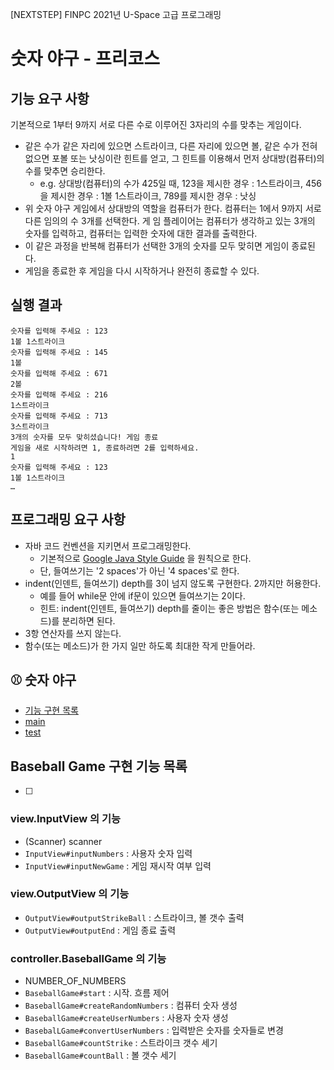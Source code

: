 
[NEXTSTEP] FINPC 2021년 U-Space 고급 프로그래밍

# 숫자 야구 - 프리코스

## 기능 요구 사항
기본적으로 1부터 9까지 서로 다른 수로 이루어진 3자리의 수를 맞추는 게임이다.
- 같은 수가 같은 자리에 있으면 스트라이크, 다른 자리에 있으면 볼, 같은 수가 전혀 없으면 포볼 또는 낫싱이란 힌트를 얻고, 그 힌트를 이용해서 먼저 상대방(컴퓨터)의 수를 맞추면 승리한다.
    - e.g. 상대방(컴퓨터)의 수가 425일 때, 123을 제시한 경우 : 1스트라이크, 456을 제시한 경우 : 1볼 1스트라이크, 789를 제시한 경우 : 낫싱
- 위 숫자 야구 게임에서 상대방의 역할을 컴퓨터가 한다. 컴퓨터는 1에서 9까지 서로 다른 임의의 수 3개를 선택한다. 게 임 플레이어는 컴퓨터가 생각하고 있는 3개의 숫자를 입력하고, 컴퓨터는 입력한 숫자에 대한 결과를 출력한다.
- 이 같은 과정을 반복해 컴퓨터가 선택한 3개의 숫자를 모두 맞히면 게임이 종료된다.
- 게임을 종료한 후 게임을 다시 시작하거나 완전히 종료할 수 있다.

## 실행 결과
```
숫자를 입력해 주세요 : 123
1볼 1스트라이크
숫자를 입력해 주세요 : 145
1볼
숫자를 입력해 주세요 : 671
2볼
숫자를 입력해 주세요 : 216
1스트라이크
숫자를 입력해 주세요 : 713
3스트라이크
3개의 숫자를 모두 맞히셨습니다! 게임 종료
게임을 새로 시작하려면 1, 종료하려면 2를 입력하세요.
1
숫자를 입력해 주세요 : 123
1볼 1스트라이크
…
```

## 프로그래밍 요구 사항
- 자바 코드 컨벤션을 지키면서 프로그래밍한다.
    - 기본적으로 [Google Java Style Guide](https://google.github.io/styleguide/javaguide.html) 을 원칙으로 한다.
    - 단, 들여쓰기는 '2 spaces'가 아닌 '4 spaces'로 한다.
- indent(인덴트, 들여쓰기) depth를 3이 넘지 않도록 구현한다. 2까지만 허용한다.
    - 예를 들어 while문 안에 if문이 있으면 들여쓰기는 2이다.
    - 힌트: indent(인덴트, 들여쓰기) depth를 줄이는 좋은 방법은 함수(또는 메소드)를 분리하면 된다.
- 3항 연산자를 쓰지 않는다.
- 함수(또는 메소드)가 한 가지 일만 하도록 최대한 작게 만들어라.

## ⚾ 숫자 야구
- [기능 구현 목록](https://github.com/LEE-Yerim/java-baseball-precourse/blob/step1/src/BaseballGame.md)
- [main](https://github.com/LEE-Yerim/java-baseball-precourse/tree/step1/src/main/java)
- [test](https://github.com/LEE-Yerim/java-baseball-precourse/tree/step1/src/test/java)

## Baseball Game 구현 기능 목록
- [ ]

### view.InputView 의 기능
- (Scanner) scanner
- `InputView#inputNumbers` : 사용자 숫자 입력
- `InputView#inputNewGame` : 게임 재시작 여부 입력

### view.OutputView 의 기능
- `OutputView#outputStrikeBall` : 스트라이크, 볼 갯수 출력
- `OutputView#outputEnd` : 게임 종료 출력

### controller.BaseballGame 의 기능
- NUMBER_OF_NUMBERS
- `BaseballGame#start` : 시작. 흐름 제어
- `BaseballGame#createRandomNumbers` : 컴퓨터 숫자 생성
- `BaseballGame#createUserNumbers` : 사용자 숫자 생성
- `BasebalLGame#convertUserNumbers` : 입력받은 숫자를 숫자들로 변경
- `BaseballGame#countStrike` : 스트라이크 갯수 세기
- `BaseballGame#countBall` : 볼 갯수 세기
